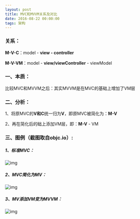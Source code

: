 ```yaml
---
layout: post
title: MVC和MVVM关系及对比
date: 2016-08-22 00:00:00
tags: 架构
---
```


### 关系：

**M-V-C**：model - **view - controller**

**M-V-VM**：model - **view/viewController** - viewModel

### 一、本质：

比较MVC和MVVM之后：其实MVVM是在MVC的基础上增加了VM层

### 二、分析：

1、将原MVC的**V和C**统一归为**V**，即原MVC被简化为：**M-V**

2、再在简化后的础上添加VM层，即：**M-V** - VM

### 三、图例（截图取自objc.io）:

##### 1、标准MVC：

![img](/assets/images/2016/MVC和MVVM-1.png)

##### 2、MVC简化为MV：

![img](/assets/images/2016/MVC和MVVM-2.png)

##### 3、MV添加VM变为MVVM：

![img](/assets/images/2016/MVC和MVVM-3.png)